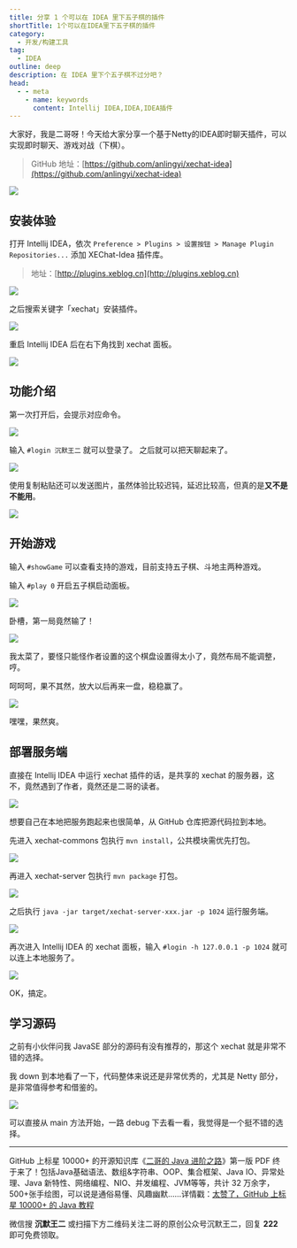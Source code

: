```yaml
---
title: 分享 1 个可以在 IDEA 里下五子棋的插件
shortTitle: 1个可以在IDEA里下五子棋的插件
category:
  - 开发/构建工具
tag:
  - IDEA
outline: deep
description: 在 IDEA 里下个五子棋不过分吧？
head:
  - - meta
    - name: keywords
      content: Intellij IDEA,IDEA,IDEA插件
---
```



大家好，我是二哥呀！今天给大家分享一个基于Netty的IDEA即时聊天插件，可以实现即时聊天、游戏对战（下棋）。

>GitHub 地址：[https://github.com/anlingyi/xechat-idea](https://github.com/anlingyi/xechat-idea)


![](https://cdn.tobebetterjavaer.com/tobebetterjavaer/images/ide/xechat-b39a3088-d4aa-47b0-984d-875eb34cd82d.png)

## 安装体验

打开 Intellij IDEA，依次 `Preference > Plugins > 设置按钮 > Manage Plugin Repositories...` 添加 XEChat-Idea 插件库。

>地址：[http://plugins.xeblog.cn](http://plugins.xeblog.cn)


![](https://cdn.tobebetterjavaer.com/tobebetterjavaer/images/ide/xechat-a6259f78-ded1-4aa9-aa35-3b7bc3ad823b.png)

之后搜索关键字「xechat」安装插件。


![](https://cdn.tobebetterjavaer.com/tobebetterjavaer/images/ide/xechat-4169833e-5ed6-47f5-8e8c-03ea92400bc9.png)

重启 Intellij IDEA 后在右下角找到 xechat 面板。

![](https://cdn.tobebetterjavaer.com/tobebetterjavaer/images/ide/xechat-a03023a2-0a7b-42d5-8fd6-67c494ef83b3.png)

## 功能介绍

第一次打开后，会提示对应命令。

![](https://cdn.tobebetterjavaer.com/tobebetterjavaer/images/ide/xechat-0de879be-2a64-4c85-b9ee-e92500a0a907.png)

输入 `#login 沉默王二` 就可以登录了。 之后就可以把天聊起来了。


![](https://cdn.tobebetterjavaer.com/tobebetterjavaer/images/ide/xechat-020bfafc-8874-4fda-a9a0-b9ac9d628234.png)

使用复制粘贴还可以发送图片，虽然体验比较迟钝，延迟比较高，但真的是**又不是不能用**。

![](https://cdn.tobebetterjavaer.com/tobebetterjavaer/images/ide/xechat-5570fa5f-88d3-4f4f-882b-89a30bb9ef19.png)

## 开始游戏

输入 `#showGame` 可以查看支持的游戏，目前支持五子棋、斗地主两种游戏。

输入 `#play 0` 开启五子棋启动面板。


![](https://cdn.tobebetterjavaer.com/tobebetterjavaer/images/ide/xechat-aff1ec60-b56e-4ab2-8e2f-237160eeb68c.png)

卧槽，第一局竟然输了！

![](https://cdn.tobebetterjavaer.com/tobebetterjavaer/images/ide/xechat-bca643f7-8615-4c12-ab05-f65600fbcfde.png)

我太菜了，要怪只能怪作者设置的这个棋盘设置得太小了，竟然布局不能调整，哼。

呵呵呵，果不其然，放大以后再来一盘，稳稳赢了。


![](https://cdn.tobebetterjavaer.com/tobebetterjavaer/images/ide/xechat-529c038d-d4a2-43fa-90f9-827648ebf6f7.png)

嘿嘿，果然爽。

## 部署服务端

直接在 Intellij IDEA 中运行 xechat 插件的话，是共享的 xechat 的服务器，这不，竟然遇到了作者，竟然还是二哥的读者。


![](https://cdn.tobebetterjavaer.com/tobebetterjavaer/images/ide/xechat-45ff0d90-c777-47b9-8b18-b26c44e4c3f1.png)

想要自己在本地把服务跑起来也很简单，从 GitHub 仓库把源代码拉到本地。

先进入 xechat-commons 包执行 `mvn install`，公共模块需优先打包。


![](https://cdn.tobebetterjavaer.com/tobebetterjavaer/images/ide/xechat-490a3ed3-628a-47a9-b262-c0bff8259f89.png)

再进入 xechat-server 包执行 `mvn package` 打包。


![](https://cdn.tobebetterjavaer.com/tobebetterjavaer/images/ide/xechat-f6611304-1293-4ad2-97a5-9a685fc64575.png)

之后执行 `java -jar target/xechat-server-xxx.jar -p 1024` 运行服务端。


![](https://cdn.tobebetterjavaer.com/tobebetterjavaer/images/ide/xechat-8f2524b0-dfaf-43ff-be3b-b71763ffcdcf.png)

再次进入 Intellij IDEA 的 xechat 面板，输入 `#login -h 127.0.0.1 -p 1024` 就可以连上本地服务了。


![](https://cdn.tobebetterjavaer.com/tobebetterjavaer/images/ide/xechat-0df4b0c3-dfae-4b15-9f0b-ff0b9326e0bc.png)

OK，搞定。

## 学习源码

之前有小伙伴问我 JavaSE 部分的源码有没有推荐的，那这个 xechat 就是非常不错的选择。

我 down 到本地看了一下，代码整体来说还是非常优秀的，尤其是 Netty 部分，是非常值得参考和借鉴的。


![](https://cdn.tobebetterjavaer.com/tobebetterjavaer/images/ide/xechat-1d8e2c9f-14d9-486d-939f-75643d896a59.png)

可以直接从 main 方法开始，一路 debug 下去看一看，我觉得是一个挺不错的选择。


----

GitHub 上标星 10000+ 的开源知识库《[二哥的 Java 进阶之路](https://github.com/itwanger/toBeBetterJavaer)》第一版 PDF 终于来了！包括Java基础语法、数组&字符串、OOP、集合框架、Java IO、异常处理、Java 新特性、网络编程、NIO、并发编程、JVM等等，共计 32 万余字，500+张手绘图，可以说是通俗易懂、风趣幽默……详情戳：[太赞了，GitHub 上标星 10000+ 的 Java 教程](https://javabetter.cn/overview/)


微信搜 **沉默王二** 或扫描下方二维码关注二哥的原创公众号沉默王二，回复 **222** 即可免费领取。



